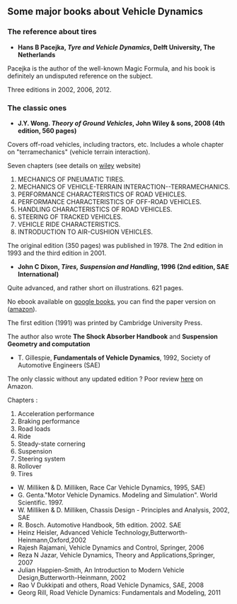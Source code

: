 ## Some major books about Vehicle Dynamics

### The reference about tires ###

* **Hans B Pacejka, _Tyre and Vehicle Dynamics_, Delft University, The Netherlands**

Pacejka is the author of the well-known Magic Formula, and his book is definitely an undisputed reference on the subject.

Three editions in 2002, 2006, 2012. 

### The classic ones ###

* **J.Y. Wong. _Theory of Ground Vehicles_, John Wiley & sons, 2008 (4th edition, 560 pages)**

Covers off-road vehicles, including tractors, etc. Includes a whole chapter on "terramechanics" (vehicle terrain interaction).

Seven chapters (see details on [wiley](https://www.wiley.com/en-us/Theory+of+Ground+Vehicles%2C+4th+Edition-p-9780470170380) website)
  1. MECHANICS OF PNEUMATIC TIRES.
  2. MECHANICS OF VEHICLE-TERRAIN INTERACTION--TERRAMECHANICS.
  3. PERFORMANCE CHARACTERISTICS OF ROAD VEHICLES.
  4. PERFORMANCE CHARACTERISTICS OF OFF-ROAD VEHICLES.
  5. HANDLING CHARACTERISTICS OF ROAD VEHICLES.
  6. STEERING OF TRACKED VEHICLES.
  7. VEHICLE RIDE CHARACTERISTICS.
  8. INTRODUCTION TO AIR-CUSHION VEHICLES.
  
The original edition (350 pages) was published in 1978. The 2nd edition in 1993 and the third edition in 2001.


* **John C Dixon, _Tires, Suspension and Handling_, 1996 (2nd edition, SAE International)**

Quite advanced, and rather short on illustrations. 621 pages.
 
 No ebook available on [google books](https://books.google.fr/books?id=r6pTAAAAMAAJ), you can find the paper version on ([amazon](https://www.amazon.fr/Tires-Suspension-Handling-John-Dixon/dp/1560918314)).
 
The first edition (1991) was printed by Cambridge University Press.

 The author also wrote **The Shock Absorber Handbook** and **Suspension Geometry and computation**

* T. Gillespie, **Fundamentals of Vehicle Dynamics**, 1992, Society of Automotive Engineers (SAE)

The only classic without any updated edition ? 
Poor review [here](https://www.amazon.com/gp/customer-reviews/R104E7C5XMGASH/ref=cm_cr_arp_d_viewpnt?ie=UTF8&ASIN=1560911999#R104E7C5XMGASH) on Amazon.

Chapters :
1. Acceleration performance
2. Braking performance
3. Road loads
4. Ride
5. Steady-state cornering
6. Suspension
7. Steering system
8. Rollover
9. Tires


* W. Milliken & D. Milliken, Race Car Vehicle Dynamics, 1995, SAE)
* G. Genta."Motor Vehicle Dynamics. Modeling and Simulation". World Scientific. 1997.
* W. Milliken & D. Milliken, Chassis Design - Principles and Analysis, 2002, SAE
* R. Bosch. Automotive Handbook, 5th edition. 2002. SAE
* Heinz Heisler, Advanced Vehicle Technology,Butterworth-Heinmann,Oxford,2002
* Rajesh Rajamani, Vehicle Dynamics and Control, Springer, 2006
* Reza N Jazar, Vehicle Dynamics, Theory and Applications,Springer, 2007
* Julian Happien-Smith, An Introduction to Modern Vehicle Design,Butterworth-Heinmann, 2002
* Rao V Dukkipati and others, Road Vehicle Dynamics, SAE, 2008
* Georg Rill, Road Vehicle Dynamics: Fundamentals and Modeling, 2011 

